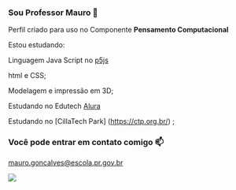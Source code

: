 ### Sou Professor Mauro 🐧


Perfil criado para uso no Componente **Pensamento Computacional**

Estou estudando:

Linguagem Java Script no [p5js](https://editor.p5js.org/)

html e CSS;

Modelagem e impressão em 3D;

Estudando no Edutech [Alura](https://cursos.alura.com.br)

Estudando no [CillaTech Park] (https://ctp.org.br/) ;

### Você pode entrar em contato comigo 📫
mauro.goncalves@escola.pr.gov.br 

![](https://media.tenor.com/dHk-LfzHrtwAAAAi/linux-computer.gif)

<!--
**mrmssg/mrmssg** is a ✨ _special_ ✨ repository because its `README.md` (this file) appears on your GitHub profile.

Here are some ideas to get you started:

- 🔭 I’m currently working on ...
- 🌱 I’m currently learning ...
- 👯 I’m looking to collaborate on ...
- 🤔 I’m looking for help with ...
- 💬 Ask me about ...
- 📫 How to reach me: ...
- 😄 Pronouns: ...
- ⚡ Fun fact: ...
-->
